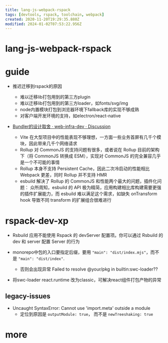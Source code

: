 ```yaml
---
title: lang-js-webpack-rspack
tags: [devtools, rspack, toolchain, webpack]
created: 2020-11-20T19:29:35.880Z
modified: 2024-01-02T07:53:22.956Z
---
```


# lang-js-webpack-rspack

# guide
- 推迟迁移到rspack的原因
  - 难以迁移lib打包用到的第三方plugin
  - 难以迁移lib打包用到的第三方loader，如fonts/svg/img
  - node内置模块打包到浏览器环境下fallback库的实现不够成熟
  - 对客户端开发环境的支持，如electron/react-native

- [Bundler的设计取舍 · web-infra-dev · Discussion](https://github.com/orgs/web-infra-dev/discussions/4)
  - Vite 在大型项目中的性能表现不够理想，一方面一些业务首屏有几千个模块，因此带来几千个网络请求
  - Rollup 对 CommonJS 的支持问题有很多，或者说在 Rollup 目前的架构下（将 CommonJS 转换成 ESM），实现对 CommonJS 的完全兼容几乎是一个不可能的事情
  - Rollup 本身不支持 Persistent Cache，因此二次冷启动的性能相比 Webpack 更差，同时 Rollup 并不支持 HMR
  - esbuild 解决了 Rollup 的 CommonJS 和性能两个最大的问题，插件化问题： 众所周知，esbuild 的 API 极为精简，应用构建相比库构建需要更强的插件扩展能力，而 esbuild 难以满足这个需求，如缺失 onTransform hook 导致不同 transform 的扩展组合很难进行
# rspack-dev-xp
- Rsbuild 应用不能使用 Rspack 的 devServer 配置项。你可以通过 Rsbuild 的 dev 和 server 配置 Server 的行为

- monorepo中包的入口要指定后缀，要用 `"main": "dist/index.mjs"`，而不是 `"main": "dist/index"`.
  - 否则会出现异常 Failed to resolve @your/pkg in builtin:swc-loader??

- 将swc-loader react.runtime 改为classic，可解决react组件打包产物的异常

## legacy-issues

- Uncaught SyntaxError: Cannot use 'import.meta' outside a module
  - 定位到原因是 `outputModule: true`， 而不是 `newTreeshaking: true`
# more
